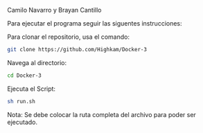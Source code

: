 Camilo Navarro y Brayan Cantillo

Para ejecutar el programa seguir las siguentes instrucciones:

Para clonar el repositorio, usa el comando:
```bash
git clone https://github.com/Highkam/Docker-3
```
Navega al directorio:
```bash
cd Docker-3
```
Ejecuta el Script:

```bash
sh run.sh
```
Nota: Se debe colocar la ruta completa del archivo para poder ser ejecutado.
